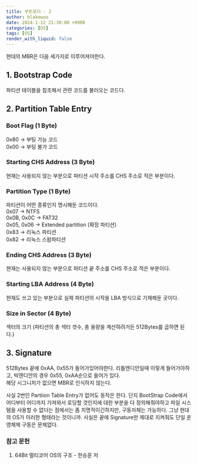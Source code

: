 ```yaml
---
title: 부트로더 - 2
author: blakewoo
date: 2024-1-12 21:30:00 +0900
categories: [OS]
tags: [OS]
render_with_liquid: false
---
```


현대의 MBR은 다음 세가지로 이루어져야한다. 
## 1. Bootstrap Code   
파티션 테이블을 참조해서 관련 코드를 불러오는 코드다.

## 2. Partition Table Entry
### Boot Flag (1 Byte)   
0x80 -> 부팅 가능 코드   
0x00 -> 부팅 불가 코드 
### Starting CHS Address (3 Byte)
현재는 사용되지 않는 부분으로 파티션 시작 주소를 CHS 주소로 적은 부분이다.
### Partition Type (1 Byte)
파티션이 어떤 종류인지 명시해둔 코드이다.   
0x07 -> NTFS   
0x0B, 0x0C -> FAT32   
0x05, 0x06 -> Extended partition (확장 파티션)   
0x83 -> 리눅스 파티션  
0x82 -> 리눅스 스왑파티션 
### Ending CHS Address (3 Byte)   
현재는 사용되지 않는 부분으로 파티션 끝 주소를 CHS 주소로 적은 부분이다. 
### Starting LBA Address (4 Byte)   
현재도 쓰고 있는 부분으로 실제 파티션의 시작을 LBA 방식으로 기재해둔 곳이다.
### Size in Sector (4 Byte)   
섹터의 크기 (파티션의 총 섹터 갯수, 총 용량을 계산하려거든 512Bytes를 곱하면 된다.)   

## 3. Signature
512Bytes 끝에 0xAA, 0x55가 들어가있어야한다. 리틀엔디안일때 이렇게 들어가야하고, 빅엔디안의 경우
0x55, 0xAA순으로 들어가 있다.   
해당 시그니처가 없으면 MBR로 인식하지 않는다.

사실 2번인 Partiion Table Entry가 없어도 동작은 한다.
단지 BootStrap Code에서 어디부터 어디까지 가져와서 로딩할 것인지에 대한 부분을 다 정의해줘야하고
파일 시스템을 사용할 수 없다는 점에서는 좀 치명적이긴하지만, 구동자체는 가능하다.
그냥 현대의 OS가 이러한 형태라는 것이니까. 사실은 끝에 Signature만 제대로 지켜줘도
단일 운영체제 구동은 문제없다.


### 참고 문헌
1. 64Bit 멀티코어 OS의 구조 - 한승훈 저
